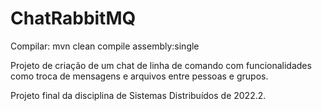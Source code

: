# ChatRabbitMQ
    
Compilar: mvn clean compile assembly:single

Projeto de criação de um chat de linha de comando com funcionalidades como troca de mensagens e arquivos entre pessoas e grupos.

Projeto final da disciplina de Sistemas Distribuídos de 2022.2.
